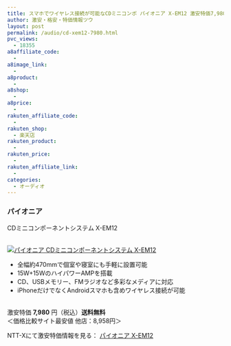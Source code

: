 ```yaml
---
title: スマホでワイヤレス接続が可能なCDミニコンポ パイオニア X-EM12 激安特価7,980円！送料無料！
author: 激安・格安・特価情報ツウ
layout: post
permalink: /audio/cd-xem12-7980.html
pvc_views:
  - 18355
a8affiliate_code:
  - 
a8image_link:
  - 
a8product:
  - 
a8shop:
  - 
a8price:
  - 
rakuten_affiliate_code:
  - 
rakuten_shop:
  - 楽天店
rakuten_product:
  - 
rakuten_price:
  - 
rakuten_affiliate_link:
  - 
categories:
  - オーディオ
---
```

### パイオニア  
CDミニコンポーネントシステム X-EM12

<div class="img-bg2 img_L">
  <a href="http://px.a8.net/svt/ejp?a8mat=ZYP6S+8IMA3E+S1Q+BWGDT&#038;a8ejpredirect=http://nttxstore.jp/_II_PI14845673" target="_blank"><br /> <img border="0" alt="パイオニア CDミニコンポーネントシステム X-EM12" src="http://i1.wp.com/image.nttxstore.jp/l2_images/P/PI/PI14845673.jpg?w=120" data-recalc-dims="1" /></a>
</div>

<!--more-->

  * 全幅約470mmで個室や寝室にも手軽に設置可能
  * 15W+15WのハイパワーAMPを搭載
  * CD、USBメモリー、FMラジオなど多彩なメディアに対応
  * iPhoneだけでなくAndroidスマホも含めワイヤレス接続が可能

<br clear="all" />激安特価 <span class="tokka-price"><strong>7,980</strong></span> 円（税込）**送料無料**  
＜価格比較サイト最安値 他店：8,958円＞  
  
NTT-Xにて激安特価情報を見る： <span class="fs150p"><a href="http://px.a8.net/svt/ejp?a8mat=ZYP6S+8IMA3E+S1Q+BWGDT&#038;a8ejpredirect=http://nttxstore.jp/_II_PI14845673" target="_blank">パイオニア X-EM12</a></span>